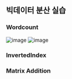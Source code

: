 ## 빅데이터 분산 실습
### Wordcount
![image](https://user-images.githubusercontent.com/39117025/131001761-904db0d8-eb6b-44ae-852c-cae5093dda53.png)
![image](https://user-images.githubusercontent.com/39117025/131008333-8b622faa-ebac-41d8-87f1-5bba9ef9c219.png)

### InvertedIndex
### Matrix Addition